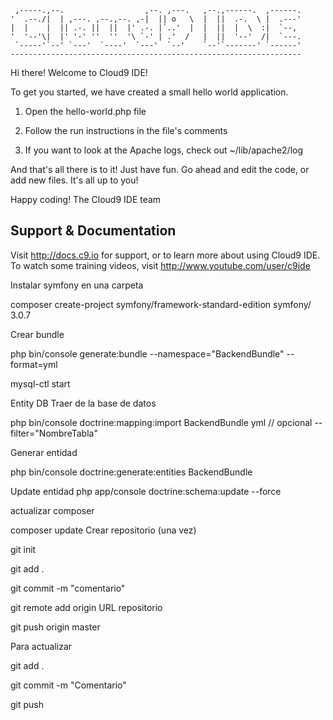 
     ,-----.,--.                  ,--. ,---.   ,--.,------.  ,------.
    '  .--./|  | ,---. ,--.,--. ,-|  || o   \  |  ||  .-.  \ |  .---'
    |  |    |  || .-. ||  ||  |' .-. |`..'  |  |  ||  |  \  :|  `--, 
    '  '--'\|  |' '-' ''  ''  '\ `-' | .'  /   |  ||  '--'  /|  `---.
     `-----'`--' `---'  `----'  `---'  `--'    `--'`-------' `------'
    ----------------------------------------------------------------- 


Hi there! Welcome to Cloud9 IDE!

To get you started, we have created a small hello world application.

1) Open the hello-world.php file

2) Follow the run instructions in the file's comments

3) If you want to look at the Apache logs, check out ~/lib/apache2/log

And that's all there is to it! Just have fun. Go ahead and edit the code, 
or add new files. It's all up to you! 

Happy coding!
The Cloud9 IDE team


## Support & Documentation

Visit http://docs.c9.io for support, or to learn more about using Cloud9 IDE. 
To watch some training videos, visit http://www.youtube.com/user/c9ide

Instalar symfony en una carpeta

composer create-project symfony/framework-standard-edition symfony/ 3.0.7

Crear bundle

php bin/console generate:bundle --namespace="BackendBundle" --format=yml

mysql-ctl start



Entity DB Traer de la base de datos

php bin/console doctrine:mapping:import BackendBundle yml   // opcional   --filter="NombreTabla"

 Generar entidad
 
 php bin/console doctrine:generate:entities BackendBundle 
 
 Update entidad
 php app/console doctrine:schema:update --force
 
 actualizar composer
 
 composer update
 Crear repositorio (una vez)

git init

git add .

git commit -m "comentario"

git remote add origin URL repositorio

git push origin master

Para actualizar

git add .

git commit -m "Comentario"

git push
